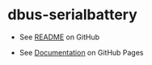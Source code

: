 # dbus-serialbattery

* See [README](https://github.com/Louisvdw/dbus-serialbattery/blob/master/README.md) on GitHub

* See [Documentation](https://louisvdw.github.io/dbus-serialbattery/) on GitHub Pages
